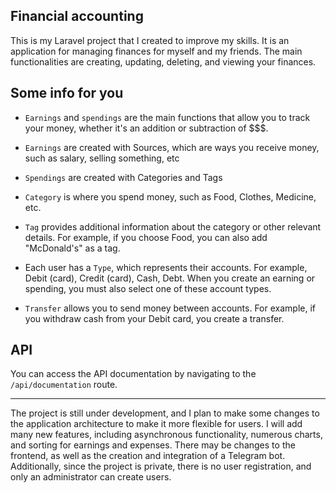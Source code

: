 
## Financial accounting

This is my Laravel project that I created to improve my skills. It is an application for managing finances for myself and my friends. The main functionalities are creating, updating, deleting, and viewing your finances.

## Some info for you

- `Earnings` and `spendings` are the main functions that allow you to track your money, whether it's an addition or subtraction of $$$.

- `Earnings` are created with Sources, which are ways you receive money, such as salary, selling something, etc

- `Spendings` are created with Categories and Tags

- `Category` is where you spend money, such as Food, Clothes, Medicine, etc.

- `Tag` provides additional information about the category or other relevant details. For example, if you choose Food, you can also add "McDonald's" as a tag.

- Each user has a `Type`, which represents their accounts. For example, Debit (card), Credit (card), Cash, Debt. When you create an earning or spending, you must also select one of these account types.

- `Transfer` allows you to send money between accounts. For example, if you withdraw cash from your Debit card, you create a transfer.

## API

You can access the API documentation by navigating to the `/api/documentation` route.

---

The project is still under development, and I plan to make some changes to the application architecture to make it more flexible for users. I will add many new features, including asynchronous functionality, numerous charts, and sorting for earnings and expenses. There may be changes to the frontend, as well as the creation and integration of a Telegram bot. Additionally, since the project is private, there is no user registration, and only an administrator can create users.
